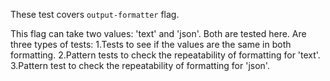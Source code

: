 These test covers `output-formatter` flag.

This flag can take two values: 'text' and 'json'. Both are tested here. Are three types of tests:
1.Tests to see if the values are the same in both formatting.
2.Pattern tests to check the repeatability of formatting for 'text'.
3.Pattern test to check the repeatability of formatting for 'json'.